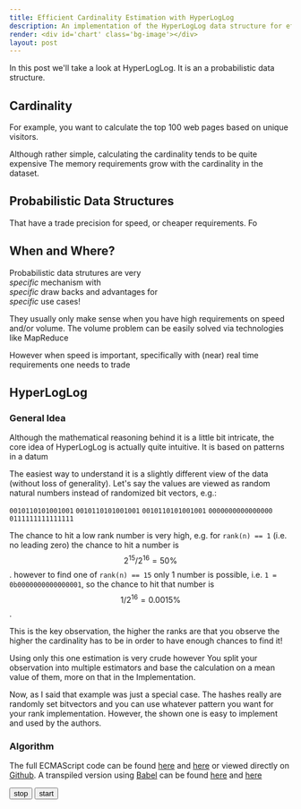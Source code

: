 ```yaml
---
title: Efficient Cardinality Estimation with HyperLogLog
description: An implementation of the HyperLogLog data structure for efficient cardinality estimation in JavaScript.
render: <div id='chart' class='bg-image'></div>
layout: post
---
```


In this post we'll take a look at HyperLogLog. It is an a probabilistic data structure.

## Cardinality

For example, you want to calculate the top 100 web pages based on unique visitors.

Although rather simple, calculating the cardinality tends to be quite expensive
The memory requirements grow with the cardinality in the dataset.


## Probabilistic Data Structures

That have a trade precision for speed, or cheaper requirements. Fo


## When and Where?

Probabilistic data strutures are very<br/>
*specific* mechanism with<br/>
*specific* draw backs and advantages for<br/>
*specific* use cases!

They usually only make sense when you have high requirements on speed and/or volume.
The volume problem can be easily solved via technologies like MapReduce

However when speed is important, specifically with (near) real time requirements
one needs to trade

## HyperLogLog

### General Idea

Although the mathematical reasoning behind it is a little bit intricate, the
core idea of HyperLogLog is actually quite intuitive. It is based on patterns
in a datum

The easiest way to understand it is a slightly different view of the data (without loss of
generality). Let's say the values are viewed as random natural numbers instead of
randomized bit vectors, e.g.:

``0010110101001001``
``0010110101001001``
``0010110101001001``
``0000000000000000``
``0111111111111111``

The chance to hit a low rank number is very high, e.g. for ``rank(n) == 1`` (i.e. no leading zero)
the chance to hit a number is $$ 2^{15} / 2^{16} = 50\% $$. however to find one of ``rank(n) == 15``
only 1 number is possible, i.e. ``1 = 0b0000000000000001``, so the chance to hit that number is
$$ 1 / 2^{16} = 0.0015\% $$.

This is the key observation, the higher the ranks are that you observe the higher the cardinality
has to be in order to have enough chances to find it!

Using only this one estimation is very crude however
You split your observation into multiple estimators and base the calculation on a mean value of
them, more on that in the Implementation.

Now, as I said that example was just a special case. The hashes really are randomly set bitvectors
and you can use whatever pattern you want for your rank implementation. However, the shown one is
easy to implement and used by the authors.  


### Algorithm



The full ECMAScript code can be found
[here](/assets/2016/01/hll.es) and [here](/assets/2016/01/hll_worker.es) or viewed directly on
[Github](https://github.com/chjdev/chjdev.github.io/tree/master/assets/2016/01/).
A transpiled version using [Babel](https://babeljs.io) can be found
[here](/assets/2016/01/hll.js) and [here](/assets/2016/01/hll_worker.js)

<style>
.value { 
    stroke: steelblue;
    stroke-width: 2;
    fill: none;
}
.throughput { 
    stroke: none;
    fill: lightgrey;
    opacity: 0.3;
}
.gold { 
    stroke: red;
    stroke-width: 2;
    fill: none;
}
.stderror { 
    stroke: none;
    fill: steelblue;
    opacity: 0.2
}

.axis path,
.axis line {
    fill: none;
    stroke: grey;
    stroke-width: 1;
    shape-rendering: crispEdges;
}
</style>
<script src="//d3js.org/d3.v3.min.js"></script>
<script>
const margin = {top: 30, right: 90, bottom: 50, left: 90},
    aspect = Math.sqrt(2),
    raw_width = 1024,
    raw_height = raw_width / aspect,
    width = raw_width - margin.left - margin.right,
    height = raw_height - margin.top - margin.bottom;

const x = d3.scale.linear().range([0, width]),
      left = d3.scale.linear().range([height, 0]),
      right = d3.scale.linear().range([height, 0]);

const xAxis = d3.svg.axis().scale(x).orient("bottom").ticks(10).tickFormat(d3.format("s")),
      leftAxis = d3.svg.axis().scale(left).orient("left").ticks(20).tickFormat(d3.format("s")),
      rightAxis = d3.svg.axis().scale(right).orient("right").ticks(20).tickFormat(d3.format("s"));

const throughput = d3.svg.area()
          .x((d) => x(d[0]))
          .y0((d) => left(d[3]))
          .y1((d) => left(0))
      stderrorarea = d3.svg.area()
          .x((d) => x(d[0]))
          .y0((d) => right(1.04 * d[2]))
          .y1((d) => right(0.96 * d[2]))
          .interpolate('monotone'),
      valueline = d3.svg.line()
          .x((d) => x(d[0]))
          .y((d) => right(d[1]))
          .interpolate('monotone'),
      goldline = d3.svg.line()
          .x((d) => x(d[0]))
          .y((d) => right(d[2]))
           .interpolate('monotone');


function initGraph() {    
    var svg = d3.selectAll("#chart")
        .append("svg")
            .attr("width", raw_width)
            .attr("height", raw_height)
        .append("g")
            .attr("transform", 
                  "translate(" + margin.left + "," + margin.top + ")");
    
    data = [];
    // Scale the range of the data
    //x.domain(d3.extent(data, function(d) { return d.date; }));
    //y.domain([0, d3.max(data, function(d) { return d.close; })]);
    
    svg.append("path")
        .attr("class", "area throughput")
        .attr("d", throughput(data));
    svg.append("path")
        .attr("class", "line value")
        .attr("d", valueline(data));
    svg.append("path")
        .attr("class", "line gold")
        .attr("d", goldline(data));
    svg.append("path")
        .attr("class", "area stderror")
        .attr("d", stderrorarea(data));
    
    svg.append("g")
        .attr("class", "x axis")
        .attr("transform", "translate(0," + height + ")")
        .call(xAxis);
    svg.append("text")
        .attr("transform", "translate(" + (width / 2) + " ," + height + ")")
        .attr("dy", margin.bottom)
        .style("text-anchor", "middle")
        .style("font-size", "1.5rem")
        .text("# Visists");
    svg.append("g")
        .attr("class", "y left axis")
        .call(leftAxis);
    svg.append("text")
        .attr("transform", "rotate(-90)")
        .attr("y", 0)
        .attr("x", 0 - (height / 2))
        .attr("dy", -margin.left * 2/3)
        .style("text-anchor", "middle")
        .style("font-size", "1.5rem")
        .text("Throughput (# Visits / second)");
    svg.append("g")
        .attr("class", "y right axis")
        .attr("transform", "translate(" + width + ",0)")
        .call(rightAxis);
    svg.append("text")
        .attr("transform", "rotate(-90)")
        .attr("y", width)
        .attr("x", 0 - (height / 2))
        .attr("dy", margin.left * 4/5)
        .style("text-anchor", "middle")
        .style("font-size", "1.5rem")
        .text("Cardinality");
    svg.append("rect")
        .attr("transform", "translate(" + (width - margin.right) + ", " +  height + ")")
        .attr("x", "-1.4em")
        .attr("y", "-4.9em")
        .attr("width", "1em")
        .attr("height", "1em")
        .style("stroke", "none")
        .style("stroke", "black")
        .style("fill", "steelblue"); //todo class
    svg.append("text")
        .attr("transform", "translate(" + width + " ," + height + ")")
        .attr("dy", "-4em")
        .attr("dx", -margin.right)
        .style("text-anchor", "start")
        .text("Estimate");
    svg.append("rect")
        .attr("transform", "translate(" + (width - margin.right) + ", " +  height + ")")
        .attr("x", "-1.4em")
        .attr("y", "-3.4em")
        .attr("width", "1em")
        .attr("height", "1em")
        .style("stroke", "none")
        .style("stroke", "black")
        .style("fill", "red"); //todo class
    svg.append("text")
        .attr("transform", "translate(" + width + " ," + height + ")")
        .attr("dy", "-2.5em")
        .attr("dx", -margin.right)
        .style("text-anchor", "start")
        .text("Actual");
    svg.append("rect")
        .attr("transform", "translate(" + (width - margin.right) + ", " +  height + ")")
        .attr("x", "-1.4em")
        .attr("y", "-1.9em")
        .attr("width", "1em")
        .attr("height", "1em")
        .style("stroke", "black")
        .style("fill", "lightgrey"); //todo class
    svg.append("text")
        .attr("transform", "translate(" + width + " ," + height + ")")
        .attr("dy", "-1em")
        .attr("dx", -margin.right)
        .style("text-anchor", "start")
        .text("Throughput");

}

function updateGraph() {
    if (typeof data == 'undefined' || data.length == 0) return;
    x.domain([0, data.slice(-1)[0][0]]);
    right.domain([0, 1.04 * data.slice(-1)[0][2]]);
    left.domain([0, d3.max(data, (d) => d[3])]);

    var svg = d3.selectAll("#chart").transition();
    svg.select(".x.axis") // change the x axis
        .duration(750)
        .call(xAxis);
    svg.select(".left.axis") // change the y axis
        .duration(750)
        .call(leftAxis);
    svg.select(".right.axis") // change the y axis
        .duration(750)
        .call(rightAxis);
    svg.select(".line.value")
        .attr("d", valueline(data));
    svg.select(".line.gold")
        .attr("d", goldline(data));
    svg.select(".area.stderror")
        .attr("d", stderrorarea(data));
    svg.select(".area.throughput")
        .attr("d", throughput(data));
}

window.onload = initGraph

const worker = new Worker('/assets/2016/01/hll_worker.js');
worker.addEventListener('message', function(e) {
    data.push(e.data);
}, false);

window.setInterval(updateGraph, 1000);
</script>
<button name='stop' onclick='worker.terminate();'>stop</button>
<button name='start' onclick='worker.postMessage("start");'>start</button>



